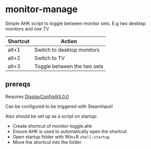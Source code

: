 # monitor-manage

Simple AHK script to toggle between monitor sets. E.g two desktop monitors and one TV

| Shortcut | Action |
| -------- | ------ |
| alt+1    | Switch to desktop monitors  |
| alt+2    | Switch to TV                |
| alt+3    | Toggle between the two sets |

## prereqs
Requires [DisplayConfig@5.0.0](https://www.powershellgallery.com/packages/DisplayConfig/5.0.0)

Can be configured to be triggered with SteamInput!

Also should be set up as a script on startup:
- Create shortcut of monitor-toggle.ahk
- Ensure AHK is used to automatically open the shortcut
- Open startup folder with Win+R `shell:startup`
- Move the shortcut into the folder
